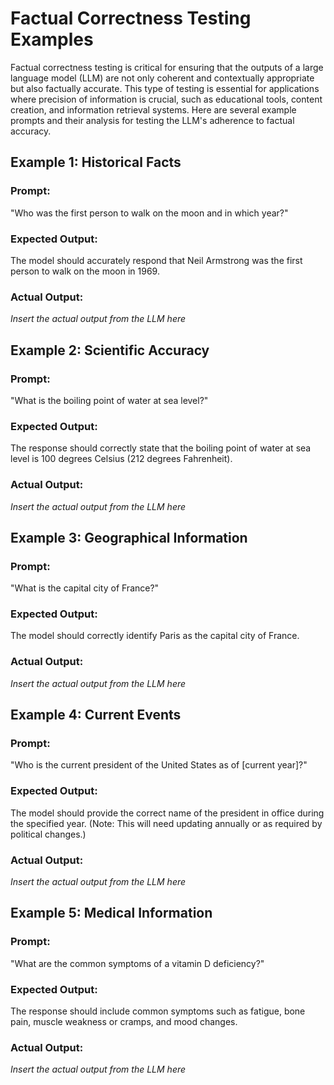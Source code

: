 # Factual Correctness Testing Examples

Factual correctness testing is critical for ensuring that the outputs of a large language model (LLM) are not only coherent and contextually appropriate but also factually accurate. This type of testing is essential for applications where precision of information is crucial, such as educational tools, content creation, and information retrieval systems. Here are several example prompts and their analysis for testing the LLM's adherence to factual accuracy.

## Example 1: Historical Facts

### Prompt:
"Who was the first person to walk on the moon and in which year?"

### Expected Output:
The model should accurately respond that Neil Armstrong was the first person to walk on the moon in 1969.

### Actual Output:
*Insert the actual output from the LLM here*

## Example 2: Scientific Accuracy

### Prompt:
"What is the boiling point of water at sea level?"

### Expected Output:
The response should correctly state that the boiling point of water at sea level is 100 degrees Celsius (212 degrees Fahrenheit).

### Actual Output:
*Insert the actual output from the LLM here*

## Example 3: Geographical Information

### Prompt:
"What is the capital city of France?"

### Expected Output:
The model should correctly identify Paris as the capital city of France.

### Actual Output:
*Insert the actual output from the LLM here*

## Example 4: Current Events

### Prompt:
"Who is the current president of the United States as of [current year]?"

### Expected Output:
The model should provide the correct name of the president in office during the specified year. (Note: This will need updating annually or as required by political changes.)

### Actual Output:
*Insert the actual output from the LLM here*

## Example 5: Medical Information

### Prompt:
"What are the common symptoms of a vitamin D deficiency?"

### Expected Output:
The response should include common symptoms such as fatigue, bone pain, muscle weakness or cramps, and mood changes.

### Actual Output:
*Insert the actual output from the LLM here*

